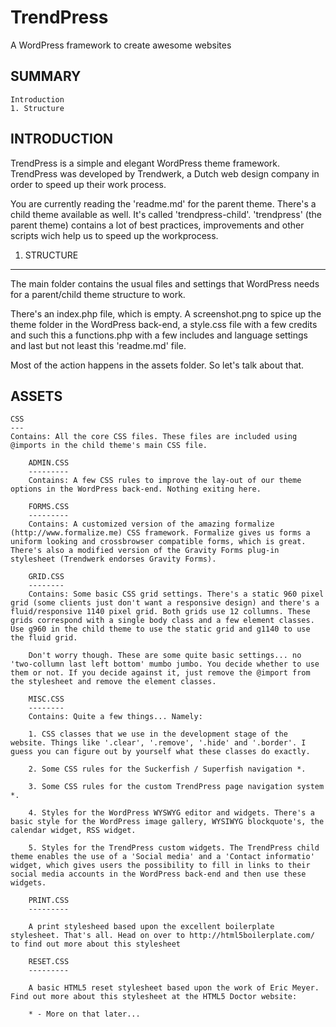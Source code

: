 TrendPress
==========

A WordPress framework to create awesome websites

SUMMARY
-------

	Introduction
	1. Structure

INTRODUCTION
------------

TrendPress is a simple and elegant WordPress theme framework. TrendPress was developed by Trendwerk, a Dutch web design company in order to speed up their work process. 

You are currently reading the 'readme.md' for the parent theme. There's a child theme available as well. It's called 'trendpress-child'. 'trendpress' (the parent theme) contains a lot of best practices, improvements and other scripts wich help us to speed up the workprocess.


1. STRUCTURE
------------

The main folder contains the usual files and settings that WordPress needs for a parent/child theme structure to work.

There's an index.php file, which is empty. A screenshot.png to spice up the theme folder in the WordPress back-end, a style.css file with a few credits and such this a functions.php with a few includes and language settings and last but not least this 'readme.md' file. 

Most of the action happens in the assets folder. So let's talk about that.

ASSETS
------

	CSS 
	---
	Contains: All the core CSS files. These files are included using @imports in the child theme's main CSS file.

		ADMIN.CSS
		---------
		Contains: A few CSS rules to improve the lay-out of our theme options in the WordPress back-end. Nothing exiting here.

		FORMS.CSS
		---------
		Contains: A customized version of the amazing formalize (http://www.formalize.me) CSS framework. Formalize gives us forms a uniform looking and crossbrowser compatible forms, which is great. There's also a modified version of the Gravity Forms plug-in stylesheet (Trendwerk endorses Gravity Forms).

		GRID.CSS
		--------
		Contains: Some basic CSS grid settings. There's a static 960 pixel grid (some clients just don't want a responsive design) and there's a fluid/responsive 1140 pixel grid. Both grids use 12 collumns. These grids correspond with a single body class and a few element classes. Use g960 in the child theme to use the static grid and g1140 to use the fluid grid. 

		Don't worry though. These are some quite basic settings... no 'two-collumn last left bottom' mumbo jumbo. You decide whether to use them or not. If you decide against it, just remove the @import from the stylesheet and remove the element classes.

		MISC.CSS
		--------
		Contains: Quite a few things... Namely:

		1. CSS classes that we use in the development stage of the website. Things like '.clear', '.remove', '.hide' and '.border'. I guess you can figure out by yourself what these classes do exactly.
		
		2. Some CSS rules for the Suckerfish / Superfish navigation *.
		
		3. Some CSS rules for the custom TrendPress page navigation system *.

		4. Styles for the WordPress WYSWYG editor and widgets. There's a basic style for the WordPress image gallery, WYSIWYG blockquote's, the calendar widget, RSS widget.

		5. Styles for the TrendPress custom widgets. The TrendPress child theme enables the use of a 'Social media' and a 'Contact informatio' widget, which gives users the possibility to fill in links to their social media accounts in the WordPress back-end and then use these widgets.

		PRINT.CSS
		---------

		A print stylesheed based upon the excellent boilerplate stylesheet. That's all. Head on over to http://html5boilerplate.com/ to find out more about this stylesheet

		RESET.CSS
		---------

		A basic HTML5 reset stylesheet based upon the work of Eric Meyer. Find out more about this stylesheet at the HTML5 Doctor website: 

		* - More on that later...